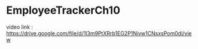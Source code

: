 # EmployeeTrackerCh10
video link : https://drive.google.com/file/d/1l3m9PtXRrb1EG2P1Nivw1CNsxsPom0di/view
